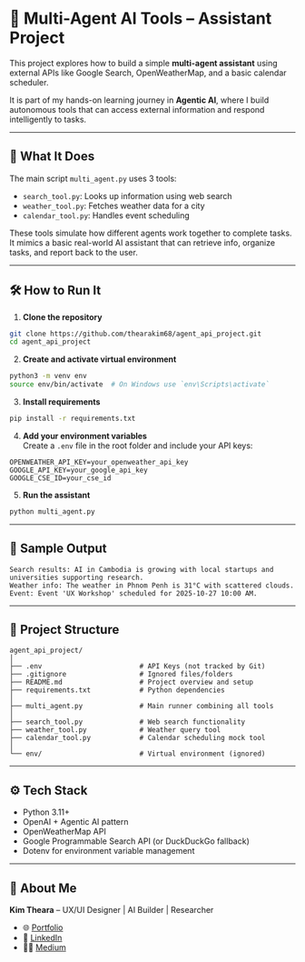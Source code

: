 # 🤖 Multi-Agent AI Tools – Assistant Project

This project explores how to build a simple **multi-agent assistant** using external APIs like Google Search, OpenWeatherMap, and a basic calendar scheduler.

It is part of my hands-on learning journey in **Agentic AI**, where I build autonomous tools that can access external information and respond intelligently to tasks.

---

## 🧩 What It Does

The main script `multi_agent.py` uses 3 tools:

- `search_tool.py`: Looks up information using web search
- `weather_tool.py`: Fetches weather data for a city
- `calendar_tool.py`: Handles event scheduling

These tools simulate how different agents work together to complete tasks. It mimics a basic real-world AI assistant that can retrieve info, organize tasks, and report back to the user.

---

## 🛠 How to Run It

1. **Clone the repository**

```bash
git clone https://github.com/thearakim68/agent_api_project.git
cd agent_api_project
```

2. **Create and activate virtual environment**

```bash
python3 -m venv env
source env/bin/activate  # On Windows use `env\Scripts\activate`
```

3. **Install requirements**

```bash
pip install -r requirements.txt
```

4. **Add your environment variables**  
Create a `.env` file in the root folder and include your API keys:

```env
OPENWEATHER_API_KEY=your_openweather_api_key
GOOGLE_API_KEY=your_google_api_key
GOOGLE_CSE_ID=your_cse_id
```

5. **Run the assistant**

```bash
python multi_agent.py
```

---

## 🧪 Sample Output

```
Search results: AI in Cambodia is growing with local startups and universities supporting research.
Weather info: The weather in Phnom Penh is 31°C with scattered clouds.
Event: Event 'UX Workshop' scheduled for 2025-10-27 10:00 AM.
```

---

## 🧱 Project Structure

```
agent_api_project/
│
├── .env                        # API Keys (not tracked by Git)
├── .gitignore                  # Ignored files/folders
├── README.md                   # Project overview and setup
├── requirements.txt            # Python dependencies
│
├── multi_agent.py              # Main runner combining all tools
│
├── search_tool.py              # Web search functionality
├── weather_tool.py             # Weather query tool
├── calendar_tool.py            # Calendar scheduling mock tool
│
└── env/                        # Virtual environment (ignored)
```

---

## ⚙️ Tech Stack

- Python 3.11+
- OpenAI + Agentic AI pattern
- OpenWeatherMap API
- Google Programmable Search API (or DuckDuckGo fallback)
- Dotenv for environment variable management

---

## 🙋 About Me

**Kim Theara** – UX/UI Designer | AI Builder | Researcher

- 🌐 [Portfolio](https://theara-me.webflow.io/)
- 🔗 [LinkedIn](https://www.linkedin.com/in/kimtheara-productdesign-ai-expert/)
- 🧑‍💻 [Medium](https://medium.com/@thearakim68)